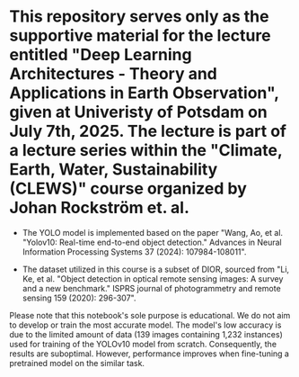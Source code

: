 # This repository serves only as the supportive material for the lecture entitled "Deep Learning Architectures - Theory and Applications in Earth Observation", given at Univeristy of Potsdam on July 7th, 2025. The lecture is part of a lecture series within the "Climate, Earth, Water, Sustainability (CLEWS)" course organized by Johan Rockström et. al.

- The YOLO model is implemented based on the paper "Wang, Ao, et al. "Yolov10: Real-time end-to-end object detection." Advances in Neural Information Processing Systems 37 (2024): 107984-108011". 

- The dataset utilized in this course is a subset of DIOR, sourced from "Li, Ke, et al. "Object detection in optical remote sensing images: A survey and a new benchmark." ISPRS journal of photogrammetry and remote sensing 159 (2020): 296-307".

Please note that this notebook's sole purpose is educational. We do not aim to develop or train the most accurate model. The model's low accuracy is due to the limited amount of data (139 images containing 1,232 instances) used for training of the YOLOv10 model from scratch. Consequently, the results are suboptimal. However, performance improves when fine-tuning a pretrained model on the similar task.
